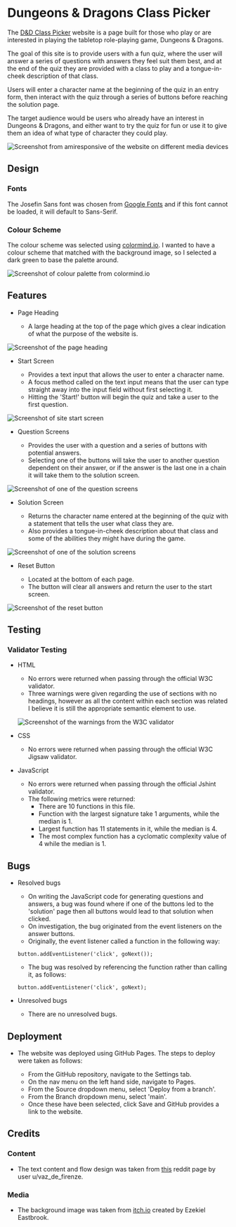 # Dungeons & Dragons Class Picker

The [D&D Class Picker](https://jfpaliga.github.io/dnd-class-picker/) website is a page built for those who play or are interested in playing the tabletop role-playing game, Dungeons & Dragons.

The goal of this site is to provide users with a fun quiz, where the user will answer a series of questions with answers they feel suit them best, and at the end of the quiz they are provided with a class to play and a tongue-in-cheek description of that class.

Users will enter a character name at the beginning of the quiz in an entry form, then interact with the quiz through a series of buttons before reaching the solution page.

The target audience would be users who already have an interest in Dungeons & Dragons, and either want to try the quiz for fun or use it to give them an idea of what type of character they could play.

![Screenshot from amiresponsive of the website on different media devices](assets/images/amiresponsive.png)

## Design

### Fonts

The Josefin Sans font was chosen from [Google Fonts](https://fonts.google.com/specimen/Josefin+Sans) and if this font cannot be loaded, it will default to Sans-Serif.

### Colour Scheme

The colour scheme was selected using [colormind.io](http://colormind.io/). I wanted to have a colour scheme that matched with the background image, so I selected a dark green to base the palette around.

![Screenshot of colour palette from colormind.io](assets/images/colourscheme.png)

## Features

- Page Heading

  - A large heading at the top of the page which gives a clear indication of what the purpose of the website is.

![Screenshot of the page heading](assets/images/header.png)

- Start Screen

  - Provides a text input that allows the user to enter a character name.
  - A focus method called on the text input means that the user can type straight away into the input field without first selecting it.
  - Hitting the 'Start!' button will begin the quiz and take a user to the first question.

![Screenshot of site start screen](assets/images/startscreen.png)

- Question Screens

  - Provides the user with a question and a series of buttons with potential answers.
  - Selecting one of the buttons will take the user to another question dependent on their answer, or if the answer is the last one in a chain it will take them to the solution screen.

![Screenshot of one of the question screens](assets/images/questions.png)

- Solution Screen

  - Returns the character name entered at the beginning of the quiz with a statement that tells the user what class they are.
  - Also provides a tongue-in-cheek description about that class and some of the abilities they might have during the game.

![Screenshot of one of the solution screens](assets/images/solution.png)

- Reset Button

  - Located at the bottom of each page.
  - The button will clear all answers and return the user to the start screen.

![Screenshot of the reset button](assets/images/resetbutton.png)

## Testing

### Validator Testing

- HTML

  - No errors were returned when passing through the official W3C validator.
  - Three warnings were given regarding the use of sections with no headings, however as all the content within each section was related I believe it is still the appropriate semantic element to use.

  ![Screenshot of the warnings from the W3C validator](assets/images/htmlwarnings.png)

- CSS

  - No errors were returned when passing through the official W3C Jigsaw validator.

- JavaScript

  - No errors were returned when passing through the official Jshint validator.
  - The following metrics were returned:
    - There are 10 functions in this file.
    - Function with the largest signature take 1 arguments, while the median is 1.
    - Largest function has 11 statements in it, while the median is 4.
    - The most complex function has a cyclomatic complexity value of 4 while the median is 1.

## Bugs

- Resolved bugs

    - On writing the JavaScript code for generating questions and answers, a bug was found where if one of the buttons led to the 'solution' page then all buttons would lead to that solution when clicked.
    - On investigation, the bug originated from the event listeners on the answer buttons.
    - Originally, the event listener called a function in the following way:
    ```
    button.addEventListener('click', goNext());
    ```
    - The bug was resolved by referencing the function rather than calling it, as follows:
    ```
    button.addEventListener('click', goNext);
    ```

- Unresolved bugs

    - There are no unresolved bugs.

## Deployment

- The website was deployed using GitHub Pages. The steps to deploy were taken as follows:

  - From the GitHub repository, navigate to the Settings tab.
  - On the nav menu on the left hand side, navigate to Pages.
  - From the Source dropdown menu, select 'Deploy from a branch'.
  - From the Branch dropdown menu, select 'main'.
  - Once these have been selected, click Save and GitHub provides a link to the website.

## Credits

### Content

- The text content and flow design was taken from [this](https://www.reddit.com/r/DnD/comments/cbxw9f/class_selection_chart_now_with_extra_warlock/) reddit page by user u/vaz_de_firenze.

### Media

- The background image was taken from [itch.io](https://ezekiel-eastbrook.itch.io/1000-magical-fantasy-anime-visual-novel-backgrounds) created by Ezekiel Eastbrook.